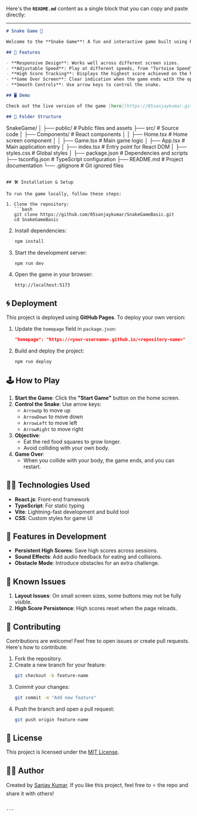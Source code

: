 Here's the **`README.md`** content as a single block that you can copy and paste directly:

---

```markdown
# Snake Game 🐍

Welcome to the **Snake Game**! A fun and interactive game built using React.js, where you guide a snake to eat food, grow longer, and avoid collisions.

## 🚀 Features

- **Responsive Design**: Works well across different screen sizes.
- **Adjustable Speed**: Play at different speeds, from "Tortoise Speed" to "Tachyon Speed."
- **High Score Tracking**: Displays the highest score achieved on the home page.
- **Game Over Screen**: Clear indication when the game ends with the option to restart.
- **Smooth Controls**: Use arrow keys to control the snake.

## 🖥️ Demo

Check out the live version of the game [here](https://05sanjaykumar.github.io/SnakeGameBasic).

## 📂 Folder Structure

```
SnakeGame/
│
├── public/             # Public files and assets
├── src/                # Source code
│   ├── Components/     # React components
│   │   ├── Home.tsx    # Home screen component
│   │   ├── Game.tsx    # Main game logic
│   ├── App.tsx         # Main application entry
│   ├── index.tsx       # Entry point for React DOM
│   ├── styles.css      # Global styles
│
├── package.json        # Dependencies and scripts
├── tsconfig.json       # TypeScript configuration
├── README.md           # Project documentation
└── .gitignore          # Git ignored files
```

## 🛠️ Installation & Setup

To run the game locally, follow these steps:

1. Clone the repository:
   ```bash
   git clone https://github.com/05sanjaykumar/SnakeGameBasic.git
   cd SnakeGameBasic
   ```

2. Install dependencies:
   ```bash
   npm install
   ```

3. Start the development server:
   ```bash
   npm run dev
   ```

4. Open the game in your browser:
   ```
   http://localhost:5173
   ```

## 🌀 Deployment

This project is deployed using **GitHub Pages**. To deploy your own version:

1. Update the `homepage` field in `package.json`:
   ```json
   "homepage": "https://<your-username>.github.io/<repository-name>"
   ```

2. Build and deploy the project:
   ```bash
   npm run deploy
   ```

## 🕹️ How to Play

1. **Start the Game**: Click the **"Start Game"** button on the home screen.
2. **Control the Snake**: Use arrow keys:
   - `ArrowUp` to move up
   - `ArrowDown` to move down
   - `ArrowLeft` to move left
   - `ArrowRight` to move right
3. **Objective**:
   - Eat the red food squares to grow longer.
   - Avoid colliding with your own body.
4. **Game Over**:
   - When you collide with your body, the game ends, and you can restart.

## 🧑‍💻 Technologies Used

- **React.js**: Front-end framework
- **TypeScript**: For static typing
- **Vite**: Lightning-fast development and build tool
- **CSS**: Custom styles for game UI

## 🌟 Features in Development

- **Persistent High Scores**: Save high scores across sessions.
- **Sound Effects**: Add audio feedback for eating and collisions.
- **Obstacle Mode**: Introduce obstacles for an extra challenge.

## 🛑 Known Issues

1. **Layout Issues**: On small screen sizes, some buttons may not be fully visible.
2. **High Score Persistence**: High scores reset when the page reloads.

## 🤝 Contributing

Contributions are welcome! Feel free to open issues or create pull requests. Here's how to contribute:

1. Fork the repository.
2. Create a new branch for your feature:
   ```bash
   git checkout -b feature-name
   ```
3. Commit your changes:
   ```bash
   git commit -m "Add new feature"
   ```
4. Push the branch and open a pull request:
   ```bash
   git push origin feature-name
   ```

## 📜 License

This project is licensed under the [MIT License](LICENSE).

## 👨‍💻 Author

Created by [Sanjay Kumar](https://github.com/05sanjaykumar). If you like this project, feel free to ⭐ the repo and share it with others!
```

---
